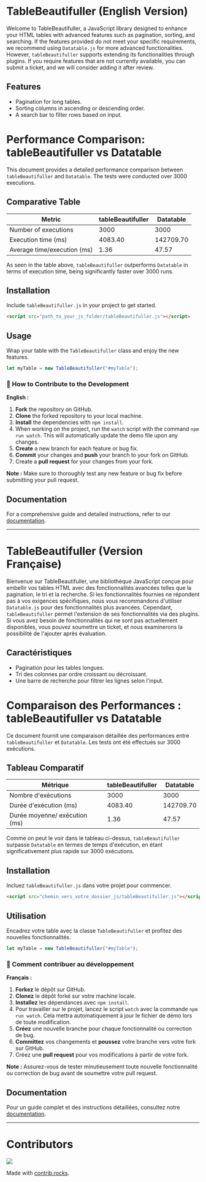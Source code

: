 # TableBeautifuller (English Version)

Welcome to TableBeautifuller, a JavaScript library designed to enhance your HTML tables with advanced features such as pagination, sorting, and searching.
If the features provided do not meet your specific requirements, we recommend using `Datatable.js` for more advanced functionalities.
However, `tableBeautifuller` supports extending its functionalities through plugins.
If you require features that are not currently available, you can submit a ticket, and we will consider adding it after review.

## Features
- Pagination for long tables.
- Sorting columns in ascending or descending order.
- A search bar to filter rows based on input.


# Performance Comparison: tableBeautifuller vs Datatable

This document provides a detailed performance comparison between `tableBeautifuller` and `Datatable`. The tests were conducted over 3000 executions.

## Comparative Table

| Metric                         | tableBeautifuller         | Datatable               |
|--------------------------------|---------------------------|-------------------------|
| Number of executions           | 3000                      | 3000                    |
| Execution time (ms)            | 4083.40                   | 142709.70               |
| Average time/execution (ms)    | 1.36                      | 47.57                   |

As seen in the table above, `tableBeautifuller` outperforms `Datatable` in terms of execution time, being significantly faster over 3000 runs.


## Installation

Include `tableBeautifuller.js` in your project to get started.

```html
<script src="path_to_your_js_folder/tableBeautifuller.js"></script>
```

## Usage

Wrap your table with the `TableBeautifuller` class and enjoy the new features.

```javascript
let myTable = new TableBeautifuller("#myTable");
```

### 🚀 How to Contribute to the Development

**English :**

1. **Fork** the repository on GitHub.
2. **Clone** the forked repository to your local machine.
3. **Install** the dependencies with `npm install`.
4. When working on the project, run the `watch` script with the command `npm run watch`. This will automatically update the demo file upon any changes.
5. **Create** a new branch for each feature or bug fix.
6. **Commit** your changes and **push** your branch to your fork on GitHub.
7. Create a **pull request** for your changes from your fork.

**Note :** Make sure to thoroughly test any new feature or bug fix before submitting your pull request.

## Documentation

For a comprehensive guide and detailed instructions, refer to our [documentation](./doc/english.md).




---




# TableBeautifuller (Version Française)

Bienvenue sur TableBeautifuller, une bibliothèque JavaScript conçue pour embellir vos tables HTML avec des fonctionnalités avancées telles que la pagination, le tri et la recherche.
Si les fonctionnalités fournies ne répondent pas à vos exigences spécifiques, nous vous recommandons d'utiliser `Datatable.js` pour des fonctionnalités plus avancées.
Cependant, `tableBeautifuller` permet l'extension de ses fonctionnalités via des plugins. 
Si vous avez besoin de fonctionnalités qui ne sont pas actuellement disponibles, vous pouvez soumettre un ticket, et nous examinerons la possibilité de l'ajouter après évaluation.

## Caractéristiques
- Pagination pour les tables longues.
- Tri des colonnes par ordre croissant ou décroissant.
- Une barre de recherche pour filtrer les lignes selon l'input.


# Comparaison des Performances : tableBeautifuller vs Datatable

Ce document fournit une comparaison détaillée des performances entre `tableBeautifuller` et `Datatable`. Les tests ont été effectués sur 3000 exécutions.

## Tableau Comparatif

| Métrique                    | tableBeautifuller         | Datatable               |
|-----------------------------|---------------------------|-------------------------|
| Nombre d'exécutions         | 3000                      | 3000                    |
| Durée d'exécution (ms)      | 4083.40                   | 142709.70               |
| Durée moyenne/ exécution (ms)| 1.36                     | 47.57                  |


Comme on peut le voir dans le tableau ci-dessus, `tableBeautifuller` surpasse `Datatable` en termes de temps d'exécution, en étant significativement plus rapide sur 3000 exécutions.


## Installation

Incluez `tableBeautifuller.js` dans votre projet pour commencer.

```html
<script src="chemin_vers_votre_dossier_js/tableBeautifuller.js"></script>
```

## Utilisation

Encadrez votre table avec la classe `TableBeautifuller` et profitez des nouvelles fonctionnalités.

```javascript
let myTable = new TableBeautifuller("#myTable");
```

### 🚀 Comment contribuer au développement

**Français :**

1. **Forkez** le dépôt sur GitHub.
2. **Clonez** le dépôt forké sur votre machine locale.
3. **Installez** les dépendances avec `npm install`.
4. Pour travailler sur le projet, lancez le script `watch` avec la commande `npm run watch`. Cela mettra automatiquement à jour le fichier de démo lors de toute modification.
5. **Créez** une nouvelle branche pour chaque fonctionnalité ou correction de bug.
6. **Committez** vos changements et **poussez** votre branche vers votre fork sur GitHub.
7. Créez une **pull request** pour vos modifications à partir de votre fork.

**Note :** Assurez-vous de tester minutieusement toute nouvelle fonctionnalité ou correction de bug avant de soumettre votre pull request.

## Documentation

Pour un guide complet et des instructions détaillées, consultez notre [documentation](./doc/french.md).

---
# Contributors

<a href="https://github.com/Fabacks/TableBeautifuller/graphs/contributors">
  <img src="https://contrib.rocks/image?repo=Fabacks/TableBeautifuller" />
</a>

Made with [contrib.rocks](https://contrib.rocks).